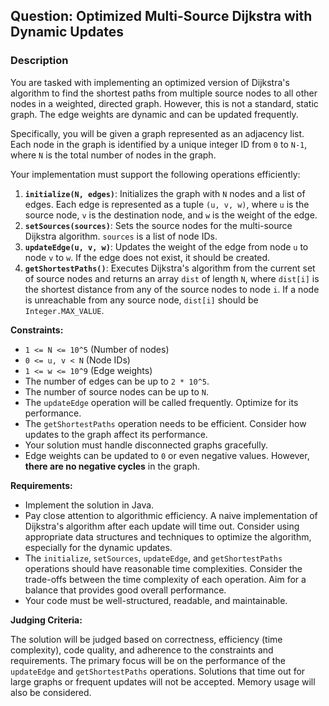 ## Question: Optimized Multi-Source Dijkstra with Dynamic Updates

### Description

You are tasked with implementing an optimized version of Dijkstra's algorithm to find the shortest paths from multiple source nodes to all other nodes in a weighted, directed graph. However, this is not a standard, static graph. The edge weights are dynamic and can be updated frequently.

Specifically, you will be given a graph represented as an adjacency list. Each node in the graph is identified by a unique integer ID from `0` to `N-1`, where `N` is the total number of nodes in the graph.

Your implementation must support the following operations efficiently:

1.  **`initialize(N, edges)`**: Initializes the graph with `N` nodes and a list of edges. Each edge is represented as a tuple `(u, v, w)`, where `u` is the source node, `v` is the destination node, and `w` is the weight of the edge.
2.  **`setSources(sources)`**: Sets the source nodes for the multi-source Dijkstra algorithm. `sources` is a list of node IDs.
3.  **`updateEdge(u, v, w)`**: Updates the weight of the edge from node `u` to node `v` to `w`. If the edge does not exist, it should be created.
4.  **`getShortestPaths()`**: Executes Dijkstra's algorithm from the current set of source nodes and returns an array `dist` of length `N`, where `dist[i]` is the shortest distance from any of the source nodes to node `i`. If a node is unreachable from any source node, `dist[i]` should be `Integer.MAX_VALUE`.

**Constraints:**

*   `1 <= N <= 10^5` (Number of nodes)
*   `0 <= u, v < N` (Node IDs)
*   `1 <= w <= 10^9` (Edge weights)
*   The number of edges can be up to `2 * 10^5`.
*   The number of source nodes can be up to `N`.
*   The `updateEdge` operation will be called frequently. Optimize for its performance.
*   The `getShortestPaths` operation needs to be efficient.  Consider how updates to the graph affect its performance.
*   Your solution must handle disconnected graphs gracefully.
*   Edge weights can be updated to `0` or even negative values. However, **there are no negative cycles** in the graph.

**Requirements:**

*   Implement the solution in Java.
*   Pay close attention to algorithmic efficiency.  A naive implementation of Dijkstra's algorithm after each update will time out. Consider using appropriate data structures and techniques to optimize the algorithm, especially for the dynamic updates.
*   The `initialize`, `setSources`, `updateEdge`, and `getShortestPaths` operations should have reasonable time complexities. Consider the trade-offs between the time complexity of each operation. Aim for a balance that provides good overall performance.
*   Your code must be well-structured, readable, and maintainable.

**Judging Criteria:**

The solution will be judged based on correctness, efficiency (time complexity), code quality, and adherence to the constraints and requirements. The primary focus will be on the performance of the `updateEdge` and `getShortestPaths` operations. Solutions that time out for large graphs or frequent updates will not be accepted. Memory usage will also be considered.
